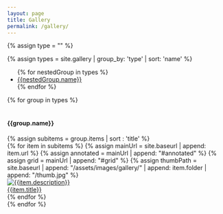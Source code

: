 ```yaml
---
layout: page
title: Gallery
permalink: /gallery/
---
```


{% assign type = "" %}

{% assign types = site.gallery | group_by: 'type' | sort: 'name' %}
<div class="row">
<div class="col-2 pr-2">
    <ul>
    {% for nestedGroup in types %}
        <li><a href="#{{nestedGroupname}}">{{nestedGroup.name}}</a></li>
    {% endfor %}
    </ul>
</div>
<div class="col-10">
    {% for group in types %}
        <div class="row">&nbsp;</div>
        <div class="row">
            <div class="col-12">
                <h4>
                    <a name="{{group.name}}"></a> {{group.name}}
                </h4>
            </div>
        </div>                
        {% assign subitems = group.items | sort : 'title' %}
        <div class="row">
        {% for item in subitems %}
        {% assign mainUrl = site.baseurl | append: item.url %}
        {% assign annotated = mainUrl | append: "#annotated" %}
        {% assign grid = mainUrl | append: "#grid" %}
        {% assign thumbPath = site.baseurl | append: "/assets/images/gallery/" | append: item.folder | append: "/thumb.jpg" %}
            <div class="card gallery-card">
                <a href="{{mainUrl}}" title="{{item.description}}">
                    <img class="card-img-top gallery-img" src="{{thumbPath}}" alt="{{item.description}}">
                </a>
                <div class="card-header bg-light text-center">
                    <a href="{{mainUrl}}" title="{{item.description}}">{{item.title}}</a>
                </div>                
            </div>
        {% endfor %}
        </div>
    {% endfor %}    
</div>
</div>
    